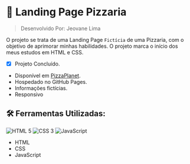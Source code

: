 # :pizza: Landing Page Pizzaria 

> Desenvolvido Por: Jeovane Lima

O projeto se trata de uma Landing Page `Fictícia` de uma Pizzaria, com o objetivo de aprimorar minhas habilidades. O projeto marca o início dos meus estudos em HTML e CSS.

- [x] Projeto Concluído.
* Disponível em [PizzaPlanet](https://jeovanesilva.github.io/Site_Pizzaria/).
* Hospedado no GitHub Pages.
* Informações fictícias.
* Responsivo


## ​:hammer_and_wrench:​ Ferramentas Utilizadas:

![HTML 5](https://img.shields.io/badge/HTML5-E34F26?style=for-the-badge&logo=html5&logoColor=white) 
![CSS 3](https://img.shields.io/badge/CSS3-1572B6?style=for-the-badge&logo=css3&logoColor=white) 
![JavaScript](https://img.shields.io/badge/JavaScript-F7DF1E?style=for-the-badge&logo=javascript&logoColor=black)

* HTML
* CSS
* JavaScript

